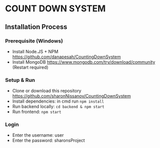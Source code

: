 # COUNT DOWN SYSTEM

## Installation Process

### Prerequisite (Windows)
 - Install Node.JS + NPM https://github.com/danapesah/CountingDownSystem
 - Install MongoDB https://www.mongodb.com/try/download/community (Restart required)
   
### Setup & Run
- Clone or download this repository https://github.com/sharonNissanov/CountingDownSystem
- Install dependencies: in cmd run ```npm install```
- Run backend locally: ```cd backend & npm start```
- Run frontend: ```npm start```

###  Login 
- Enter the username: user
- Enter the password: sharonsProject

